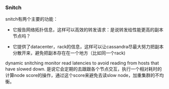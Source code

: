 ### Snitch
snitch有两个主要的功能：

* 它报告网络拓扑信息，这样可以高效的转发请求：是说转发给性能更高的副本节点吗？

* 它提供了datacenter，rack的信息，这样可以让cassandra尽最大努力把副本分散开来，避免把副本存在在一个地方（比如同一个rack)

dynamic snitching monitor read latencies to avoid reading from hosts that have slowed down. 是说它会定期的去跟跟各个节点交互，执行一个相对耗时的计算node score的操作，通过这个score来避免去读slow node，加重集群的不均衡。
